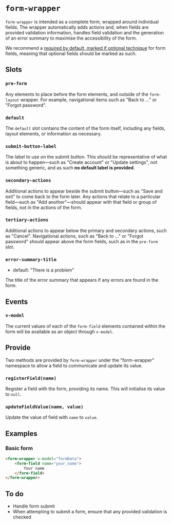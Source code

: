 # `form-wrapper`

`form-wrapper` is intended as a complete form, wrapped around individual fields. The wrapper automatically adds actions and, when fields are provided validation information, handles field validation and the generation of an error summary to maximise the accessibility of the form.

We recommend a [required by default, marked if optional technique](https://adamsilver.io/blog/how-to-highlight-required-and-optional-form-fields/) for form fields, meaning that optional fields should be marked as such.

## Slots

### `pre-form`

Any elements to place before the form elements, and outside of the `form-layout` wrapper. For example, navigational items such as "Back to …" or "Forgot password".

### `default`

The `default` slot contains the content of the form itself, including any fields, layout elements, or information as necessary.

### `submit-button-label`

The label to use on the submit button. This should be representative of what is about to happen—such as "Create account" or "Update settings", not something generic, and as such **no default label is provided**.

### `secondary-actions`

Additional actions to appear beside the submit button—such as "Save and exit" to come back to the form later. Any actions that relate to a particular field—such as "Add another"—should appear with that field or group of fields, not in the actions of the form.

### `tertiary-actions`

Additional actions to appear below the primary and secondary actions, such as "Cancel". Navigational actions, such as "Back to …" or "Forgot password" should appear above the form fields, such as in the `pre-form` slot.

### `error-summary-title`

- default: "There is a problem"

The title of the error summary that appears if any errors are found in the form.

## Events

### `v-model`

The current values of each of the `form-field` elements contained within the form will be available as an object through `v-model`.

## Provide

Two methods are provided by `form-wrapper` under the "form-wrapper" namespace to allow a field to communicate and update its value.

### `registerField(name)`

Register a field with the form, providing its name. This will initialise its value to `null`.

### `updateFieldValue(name, value)`

Update the value of field with `name` to `value`.

## Examples

### Basic form

```html
<form-wrapper v-model="formData">
	<form-field name="your_name">
		Your name
	</form-field>
</form-wrapper>
```

## To do

- Handle form submit
- When attempting to submit a form, ensure that any provided validation is checked
